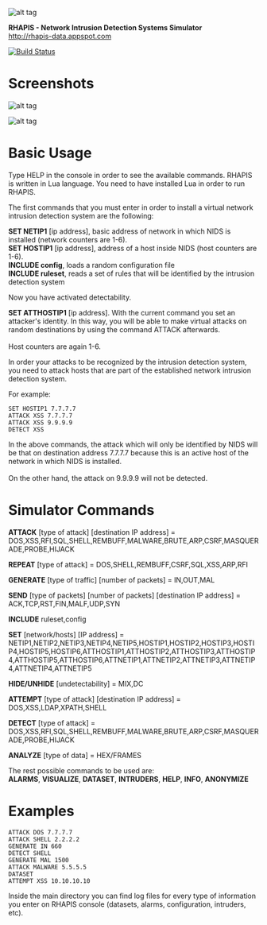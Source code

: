 ![alt tag](http://rhapis-data.appspot.com/hylxewMvLuCRVA4SdeC5FVxH5IB8yeQwNBbodEytie7BOt0MFCUzApSlFxWj81vdw2NehqlbC4dEcilfZJSVl7fllaz6GzdlR2VNll98KEJpK8aGtro11NKjkjLx5QeL3JcCji4BHkWM2LqdyzhfJ4nz9jPzcZEk5vLqIu1eW180VoDaQyaw3wtaX9Oe.png)

<b>RHAPIS - Network Intrusion Detection Systems Simulator</b><br>
http://rhapis-data.appspot.com

[![Build Status](https://travis-ci.org/fsiamp/rhapis.svg?branch=master)](https://travis-ci.org/fsiamp/rhapis)

# Screenshots

![alt tag](https://s9.postimg.org/euz8x1t2n/screen1.png)

![alt tag](https://s10.postimg.org/tqxwx76qx/screen2.png)

# Basic Usage

Type HELP in the console in order to see the available commands. RHAPIS is written in Lua language. You need to have installed Lua in order to run RHAPIS.

The first commands that you must enter in order to install a virtual network intrusion detection system are the following:

<b>SET NETIP1</b> [ip address], basic address of network in which NIDS is installed (network counters are 1-6).<br>
<b>SET HOSTIP1</b> [ip address], address of a host inside NIDS (host counters are 1-6).<Br>
<b>INCLUDE config</b>, loads a random configuration file<br>
<b>INCLUDE ruleset</b>, reads a set of rules that will be identified by the intrusion detection system<br>

Now you have activated detectability.

<b>SET ATTHOSTIP1</b> [ip address]. With the current command you set an attacker's identity. In this way, you will be able to make virtual attacks on random destinations by using the command ATTACK afterwards.<br><Br>Host counters are again 1-6.

In order your attacks to be recognized by the intrusion detection system, you need to attack hosts that are part of the established network intrusion detection system. 

For example:<br>
```
SET HOSTIP1 7.7.7.7
ATTACK XSS 7.7.7.7
ATTACK XSS 9.9.9.9
DETECT XSS
```
In the above commands, the attack which will only be identified by NIDS will be that on destination address 7.7.7.7 because this is an active host of the network in which NIDS is installed. <br><br>On the other hand, the attack on 9.9.9.9 will not be detected.

# Simulator Commands

<b>ATTACK</b> [type of attack] [destination IP address] = DOS,XSS,RFI,SQL,SHELL,REMBUFF,MALWARE,BRUTE,ARP,CSRF,MASQUERADE,PROBE,HIJACK

<b>REPEAT</b> [type of attack] = DOS,SHELL,REMBUFF,CSRF,SQL,XSS,ARP,RFI

<b>GENERATE</b> [type of traffic] [number of packets] = IN,OUT,MAL

<b>SEND</b> [type of packets] [number of packets] [destination IP address] = ACK,TCP,RST,FIN,MALF,UDP,SYN

<b>INCLUDE</b> ruleset,config

<b>SET</b> [network/hosts] [IP address] = NETIP1,NETIP2,NETIP3,NETIP4,NETIP5,HOSTIP1,HOSTIP2,HOSTIP3,HOSTIP4,HOSTIP5,HOSTIP6,ATTHOSTIP1,ATTHOSTIP2,ATTHOSTIP3,ATTHOSTIP4,ATTHOSTIP5,ATTHOSTIP6,ATTNETIP1,ATTNETIP2,ATTNETIP3,ATTNETIP4,ATTNETIP4,ATTNETIP5

<b>HIDE/UNHIDE</b> [undetectability] = MIX,DC

<b>ATTEMPT</b> [type of attack] [destination IP address] = DOS,XSS,LDAP,XPATH,SHELL

<b>DETECT</b> [type of attack] = DOS,XSS,RFI,SQL,SHELL,REMBUFF,MALWARE,BRUTE,ARP,CSRF,MASQUERADE,PROBE,HIJACK

<b>ANALYZE</b> [type of data] = HEX/FRAMES

The rest possible commands to be used are:<br> 
<b>ALARMS</b>, <b>VISUALIZE</b>, <b>DATASET</b>, <b>INTRUDERS</b>, <b>HELP</b>, <b>INFO</b>, <b>ANONYMIZE</b>


# Examples
```
ATTACK DOS 7.7.7.7
ATTACK SHELL 2.2.2.2
GENERATE IN 660
DETECT SHELL
GENERATE MAL 1500
ATTACK MALWARE 5.5.5.5
DATASET
ATTEMPT XSS 10.10.10.10
```
Inside the main directory you can find log files for every type of information you enter on RHAPIS console (datasets, alarms, configuration, intruders, etc).
